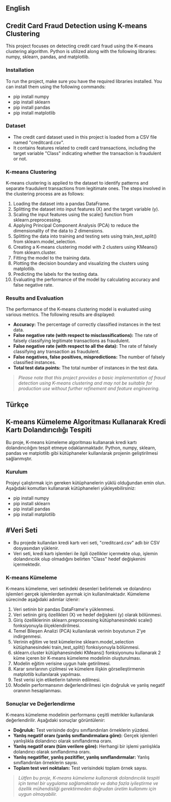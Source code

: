 ## English
## Credit Card Fraud Detection using K-means Clustering
This project focuses on detecting credit card fraud using the K-means clustering algorithm. Python is utilized along with the following libraries: numpy, sklearn, pandas, and matplotlib.

### Installation
To run the project, make sure you have the required libraries installed. You can install them using the following commands:

- pip install numpy
- pip install sklearn
- pip install pandas
- pip install matplotlib

### Dataset
- The credit card dataset used in this project is loaded from a CSV file named "creditcard.csv". 
- It contains features related to credit card transactions, including the target variable "Class" indicating whether the transaction is fraudulent or not.

### K-means Clustering
K-means clustering is applied to the dataset to identify patterns and separate fraudulent transactions from legitimate ones. The steps involved in the clustering process are as follows:

1. Loading the dataset into a pandas DataFrame.
2. Splitting the dataset into input features (X) and the target variable (y).
3. Scaling the input features using the scale() function from sklearn.preprocessing.
4. Applying Principal Component Analysis (PCA) to reduce the dimensionality of the data to 2 dimensions.
5. Splitting the data into training and testing sets using train_test_split() from sklearn.model_selection.
6. Creating a K-means clustering model with 2 clusters using KMeans() from sklearn.cluster.
7. Fitting the model to the training data.
8. Plotting the decision boundary and visualizing the clusters using matplotlib.
9. Predicting the labels for the testing data.
10. Evaluating the performance of the model by calculating accuracy and false negative rate.

### Results and Evaluation
The performance of the K-means clustering model is evaluated using various metrics. The following results are displayed:

- **Accuracy:** The percentage of correctly classified instances in the test data.
- **False negative rate (with respect to misclassifications):** The rate of falsely classifying legitimate transactions as fraudulent.
- **False negative rate (with respect to all the data):** The rate of falsely classifying any transaction as fraudulent.
- **False negatives, false positives, mispredictions:** The number of falsely classified instances.
- **Total test data points:** The total number of instances in the test data.

> *Please note that this project provides a basic implementation of fraud detection using K-means clustering and may not be suitable for production use without further refinement and feature engineering.*

## Türkçe
## K-means Kümeleme Algoritması Kullanarak Kredi Kartı Dolandırıcılığı Tespiti
Bu proje, K-means kümeleme algoritması kullanarak kredi kartı dolandırıcılığını tespit etmeye odaklanmaktadır. Python, numpy, sklearn, pandas ve matplotlib gibi kütüphaneler kullanılarak projenin geliştirilmesi sağlanmıştır.

### Kurulum
Projeyi çalıştırmak için gereken kütüphanelerin yüklü olduğundan emin olun. Aşağıdaki komutları kullanarak kütüphaneleri yükleyebilirsiniz:

- pip install numpy
- pip install sklearn
- pip install pandas
- pip install matplotlib

## #Veri Seti
- Bu projede kullanılan kredi kartı veri seti, "creditcard.csv" adlı bir CSV dosyasından yüklenir.
- Veri seti, kredi kartı işlemleri ile ilgili özellikler içermekte olup, işlemin dolandırıcılık olup olmadığını belirten "Class" hedef değişkenini içermektedir.

### K-means Kümeleme
K-means kümeleme, veri setindeki desenleri belirlemek ve dolandırıcı işlemleri gerçek işlemlerden ayırmak için kullanılmaktadır. Kümeleme sürecinde aşağıdaki adımlar izlenir:

1. Veri setinin bir pandas DataFrame'e yüklenmesi.
2. Veri setinin giriş özellikleri (X) ve hedef değişkeni (y) olarak bölünmesi.
3. Giriş özelliklerinin sklearn.preprocessing kütüphanesindeki scale() fonksiyonuyla ölçeklendirilmesi.
4. Temel Bileşen Analizi (PCA) kullanılarak verinin boyutunun 2'ye indirgenmesi.
5. Verinin eğitim ve test kümelerine sklearn.model_selection kütüphanesindeki train_test_split() fonksiyonuyla bölünmesi.
6. sklearn.cluster kütüphanesindeki KMeans() fonksiyonunu kullanarak 2 küme içeren bir K-means kümeleme modelinin oluşturulması.
7. Modelin eğitim verisine uygun hale getirilmesi.
8. Karar sınırlarının çizilmesi ve kümelere ilişkin görselleştirmenin matplotlib kullanılarak yapılması.
9. Test verisi için etiketlerin tahmin edilmesi.
10. Modelin performansının değerlendirilmesi için doğruluk ve yanlış negatif oranının hesaplanması.

### Sonuçlar ve Değerlendirme
K-means kümeleme modelinin performansı çeşitli metrikler kullanılarak değerlendirilir. Aşağıdaki sonuçlar görüntülenir:
- **Doğruluk:** Test verisinde doğru sınıflandırılan örneklerin yüzdesi.
- **Yanlış negatif oranı (yanlış sınıflandırmalara göre):** Gerçek işlemleri yanlışlıkla dolandırıcı olarak sınıflandırma oranı.
- **Yanlış negatif oranı (tüm verilere göre):** Herhangi bir işlemi yanlışlıkla dolandırıcı olarak sınıflandırma oranı.
- **Yanlış negatifler, yanlış pozitifler, yanlış sınıflandırmalar:** Yanlış sınıflandırılan örneklerin sayısı.
- **Toplam test veri noktaları:** Test verisindeki toplam örnek sayısı.

> *Lütfen bu proje, K-means kümeleme kullanarak dolandırıcılık tespiti için temel bir uygulama sağlamaktadır ve daha fazla iyileştirme ve özellik mühendisliği gerektirmeden doğrudan üretim kullanımı için uygun olmayabilir.*
